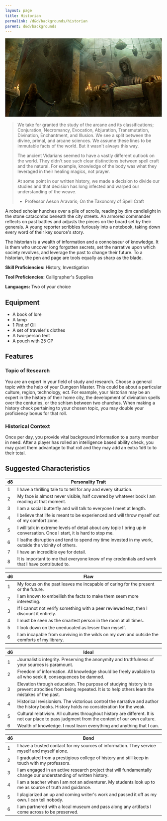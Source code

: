 ```yaml
---
layout: page
title: Historian
permalink: /d&d/backgrounds/historian
parent: d&d/backgrounds
---
```


![The Lore Keeper](/assets/img/the-historian-CNJXVESD.png)

> We take for granted the study of the arcane and its classifications; Conjuration, Necromancy, Evocation, Abjuration, Transmutation, Divination, Enchantment, and Illusion. We see a split between the divine, primal, and arcane sciences. We assume these lines to be immutable facts of the world. But it wasn't always this way.
>
> The ancient Vidarians seemed to have a vastly different outlook on the world. They didn't see such clear distinctions between spell craft and the natural. For example, knowledge of the body was what they leveraged in their healing magics, not prayer.
>
> At some point in our written history, we made a decision to divide our studies and that decision has long infected and warped our understanding of the weave.
>
> - Professor Aeson Aravaris; On the Taxonomy of Spell Craft

A robed scholar hunches over a pile of scrolls, reading by dim candlelight in the stone catacombs beneath the city streets. An armored commander reflects on past battles and adjusts the pieces on the board set by their generals. A young reporter scribbles furiously into a notebook, taking down every word of their key source's story.

The historian is a wealth of information and a connoisseur of knowledge. It is them who uncover long forgotten secrets, set the narrative upon which society revolves, and leverage the past to change their future. To a historian, the pen and page are tools equally as sharp as the blade.

**Skill Proficiencies:** History, Investigation

**Tool Proficiencies:** Calligrapher's Supplies

**Languages:** Two of your choice

## Equipment

- A book of lore
- A lamp
- 1 Pint of Oil
- A set of traveler's clothes
- A two-person tent
- A pouch with 25 GP

## Features

### Topic of Research

You are an expert in your field of study and research. Choose a general topic with the help of your Dungeon Master. This could be about a particular culture, region, technology, ect. For example, your historian may be an expert in the history of their home city, the development of divination spells over the centuries, or the schism between two churches. When making a history check pertaining to your chosen topic, you may double your proficiency bonus for that roll.

### Historical Context

Once per day, you provide vital background information to a party member in need. After a player has rolled an intelligence based ability check, you may grant them advantage to that roll and they may add an extra 1d6 to to their total.

## Suggested Characteristics

| d8 | Personality Trait |
| -- | ----------------- |
| 1  | I have a thrilling tale to to tell for any and every situation. |
| 2  | My face is almost never visible, half covered by whatever book I am reading at that moment. |
| 3  | I am a social butterfly and will talk to everyone I meet at length. |
| 4  | I believe that life is meant to be experienced and will throw myself out of my comfort zone. |
| 5  | I will talk in extreme levels of detail about any topic I bring up in conversation. Once I start, it is hard to stop me. |
| 6  | I loathe disruption and tend to spend my time invested in my work, outside the vicinity of others. |
| 7  | I have an incredible eye for detail. |
| 8  | It is important to me that everyone know of my credentials and work that I have contributed to. |

| d6 | Flaw |
| -- | ---- |
| 1  | My focus on the past leaves me incapable of caring for the present or the future. |
| 2  | I am known to embellish the facts to make them seem more interesting. |
| 3  | If I cannot not verify something with a peer reviewed text, then I discount it entirely. |
| 4  | I must be seen as the smartest person in the room at all times. |
| 5  | I look down on the uneducated as lesser than myself. |
| 6  | I am incapable from surviving in the wilds on my own and outside the comforts of my library. |

| d6 | Ideal |
| -- | ----- |
| 1  | Journalistic integrity. Preserving the anonymity and truthfulness of your sources is paramount. |
| 2  | Freedom of information. All knowledge should be freely available to all who seek it, consequences be damned. |
| 3  | Elevation through education. The purpose of studying history is to prevent atrocities from being repeated. It is to help others learn the mistakes of the past. |
| 4  | Historical revisionism. The victorious control the narrative and author the history books. History holds no consideration for the weak. |
| 5  | Cultural relativism. All cultures throughout history are different. It is not our place to pass judgment from the context of our own culture. |
| 6  | Wealth of knowledge. I must learn everything and anything that I can. |

| d6 | Bond |
| -- | ---- |
| 1  | I have a trusted contact for my sources of information. They service myself and myself alone. |
| 2  | I graduated from a prestigious college of history and still keep in touch with my professors. |
| 3  | I am engaged in an active research project that will fundamentally change our understanding of written history. |
| 4  | I am a teacher when I am not an adventurer. My students look up to me as source of truth and guidance. |
| 5  | I plagiarized an up and coming writer's work and passed it off as my own. I can tell nobody. |
| 6  | I am partnered with a local museum and pass along any artifacts I come across to be preserved. |
